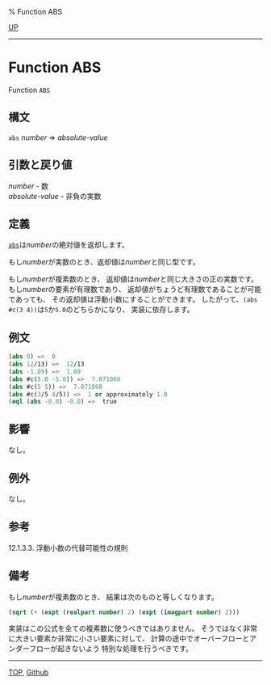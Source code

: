% Function ABS

[UP](12.2.html)  

---

# Function **ABS**


Function `ABS`


## 構文

`abs` *number* => *absolute-value*


## 引数と戻り値

*number* - 数  
*absolute-value* - 非負の実数


## 定義

[`abs`](12.2.abs.html)は*number*の絶対値を返却します。

もし*number*が実数のとき、返却値は*number*と同じ型です。

もし*number*が複素数のとき、
返却値は*number*と同じ大きさの正の実数です。
もし*number*の要素が有理数であり、
返却値がちょうど有理数であることが可能であっても、
その返却値は浮動小数にすることができます。
したがって、`(abs #c(3 4))`は`5`か`5.0`のどちらかになり、
実装に依存します。


## 例文

```lisp
(abs 0) =>  0
(abs 12/13) =>  12/13
(abs -1.09) =>  1.09
(abs #c(5.0 -5.0)) =>  7.071068
(abs #c(5 5)) =>  7.071068
(abs #c(3/5 4/5)) =>  1 or approximately 1.0
(eql (abs -0.0) -0.0) =>  true
```


## 影響

なし。


## 例外

なし。


## 参考

12.1.3.3. 浮動小数の代替可能性の規則


## 備考

もし*number*が複素数のとき、
結果は次のものと等しくなります。

```lisp
(sqrt (+ (expt (realpart number) 2) (expt (imagpart number) 2)))
```

実装はこの公式を全ての複素数に使うべきではありません。
そうではなく非常に大きい要素か非常に小さい要素に対して、
計算の途中でオーバーフローとアンダーフローが起きないよう
特別な処理を行うべきです。


---
[TOP](index.html),  [Github](https://github.com/nptcl/npt-japanese)

